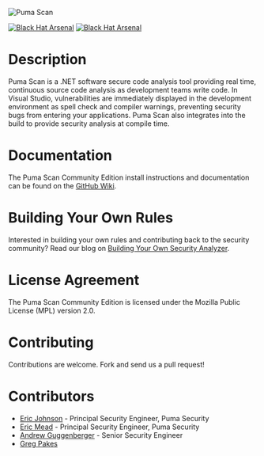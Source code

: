 ![Puma Scan](https://www.pumascan.com/img/logo-horiz.png)

[![Black Hat Arsenal](https://www.pumascan.com/img/bh-arsenal-2017.svg)](https://www.blackhat.com/asia-17/arsenal.html#eric-johnson) [![Black Hat Arsenal](https://www.pumascan.com/img/bh-arsenal-2018.svg)](https://www.blackhat.com/us-18/arsenal/schedule/index.html#puma-scan-12003)

# Description

Puma Scan is a .NET software secure code analysis tool providing real time, continuous source code analysis as development teams write code. In Visual Studio, vulnerabilities are immediately displayed in the development environment as spell check and compiler warnings, preventing security bugs from entering your applications. Puma Scan also integrates into the build to provide security analysis at compile time.

# Documentation

The Puma Scan Community Edition install instructions and documentation can be found on the [GitHub Wiki](https://github.com/pumasecurity/puma-scan/wiki).

# Building Your Own Rules

Interested in building your own rules and contributing back to the security community? Read our blog on [Building Your Own Security Analyzer](https://pumasecurity.io/resources/blog/contributing-to-puma-scan-community-edition/).

# License Agreement

The Puma Scan Community Edition is licensed under the Mozilla Public License (MPL) version 2.0.

# Contributing

Contributions are welcome. Fork and send us a pull request!

# Contributors

- [Eric Johnson](https://github.com/ejohn20) - Principal Security Engineer, Puma Security
- [Eric Mead](https://github.com/meadisu27) - Principal Security Engineer, Puma Security
- [Andrew Guggenberger](https://github.com/aguggenberger) - Senior Security Engineer
- [Greg Pakes](https://github.com/gregpakes)
